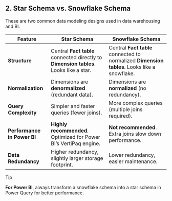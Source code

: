 ## **2. Star Schema vs. Snowflake Schema**  

These are two common data modeling designs used in data warehousing and BI.  

| **Feature**          | **Star Schema**                                                                 | **Snowflake Schema**                                                          |  
|-----------------------|---------------------------------------------------------------------------------|--------------------------------------------------------------------------------|  
| **Structure**         | Central **Fact table** connected directly to **Dimension tables**. Looks like a star. | Central **Fact table** connected to normalized **Dimension tables**. Looks like a snowflake. |  
| **Normalization**     | Dimensions are **denormalized** (redundant data).                               | Dimensions are **normalized** (no redundancy).                                |  
| **Query Complexity**  | Simpler and faster queries (fewer joins).                                       | More complex queries (multiple joins required).                               |  
| **Performance in Power BI** | **Highly recommended**. Optimized for Power BI’s VertiPaq engine. | **Not recommended**. Extra joins slow down performance.                       |  
| **Data Redundancy**   | Higher redundancy, slightly larger storage footprint.                          | Lower redundancy, easier maintenance.                                         |  

> [!TIP]  
> **For Power BI**, always transform a snowflake schema into a star schema in Power Query for better performance.  
